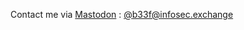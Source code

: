 Contact me via [Mastodon](https://infosec.exchange/@b33f) : <a rel="me" href="https://infosec.exchange/@b33f" target="_blank">@b33f@infosec.exchange</a>


<!--
**b33f/b33f** is a ✨ _special_ ✨ repository because its `README.md` (this file) appears on your GitHub profile.

Here are some ideas to get you started:

- 🔭 I’m currently working on ...
- 🌱 I’m currently learning ...
- 👯 I’m looking to collaborate on ...
- 🤔 I’m looking for help with ...
- 💬 Ask me about ...
- 📫 How to reach me: ...
- 😄 Pronouns: ...
- ⚡ Fun fact: ...
-->

